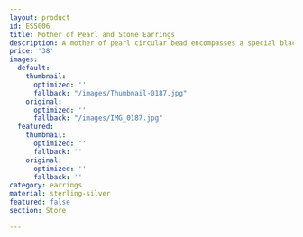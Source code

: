 ```yaml
---
layout: product
id: ESS006
title: Mother of Pearl and Stone Earrings
description: A mother of pearl circular bead encompasses a special black stone bead. The hook is sterling silver.
price: '38'
images:
  default:
    thumbnail:
      optimized: ''
      fallback: "/images/Thumbnail-0187.jpg"
    original:
      optimized: ''
      fallback: "/images/IMG_0187.jpg"
  featured:
    thumbnail:
      optimized: ''
      fallback: ''
    original:
      optimized: ''
      fallback: ''
category: earrings
material: sterling-silver
featured: false
section: Store

---
```

